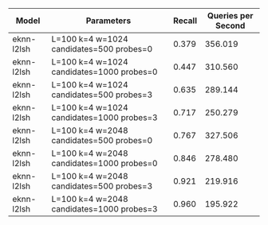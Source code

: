 |Model|Parameters|Recall|Queries per Second|
|---|---|---|---|
|eknn-l2lsh|L=100 k=4 w=1024 candidates=500 probes=0|0.379|356.019|
|eknn-l2lsh|L=100 k=4 w=1024 candidates=1000 probes=0|0.447|310.560|
|eknn-l2lsh|L=100 k=4 w=1024 candidates=500 probes=3|0.635|289.144|
|eknn-l2lsh|L=100 k=4 w=1024 candidates=1000 probes=3|0.717|250.279|
|eknn-l2lsh|L=100 k=4 w=2048 candidates=500 probes=0|0.767|327.506|
|eknn-l2lsh|L=100 k=4 w=2048 candidates=1000 probes=0|0.846|278.480|
|eknn-l2lsh|L=100 k=4 w=2048 candidates=500 probes=3|0.921|219.916|
|eknn-l2lsh|L=100 k=4 w=2048 candidates=1000 probes=3|0.960|195.922|
